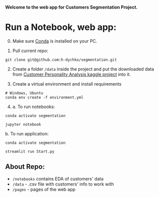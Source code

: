**Welcome to the web app for Customers Segmentation Project.**


# Run a Notebook, web app:

0. Make sure [Conda](https://conda.io/projects/conda/en/latest/user-guide/install/index.html) is installed on your PC.

1. Pull current repo:
```buildoutcfg
git clone git@github.com:h-dychko/segmentation.git
```

2. Create a folder `/data` inside the project and put the downloaded data from [Customer Personality Analysis kaggle project](https://www.kaggle.com/datasets/imakash3011/customer-personality-analysis) into it.

3. Create a virtual environment and install requirements
```
# Windows, Ubuntu
conda env create -f environment.yml
```

4. a. To run notebooks:   
```
conda activate segmentation

jupyter notebook   
```   

 b. To run application:
```
conda activate segmentation 

streamlit run Start.py
```

## About Repo:
* `/notebooks` contains EDA of customers' data 
* `/data` - .csv file with customers' info to work with
* `/pages` - pages of the web app
